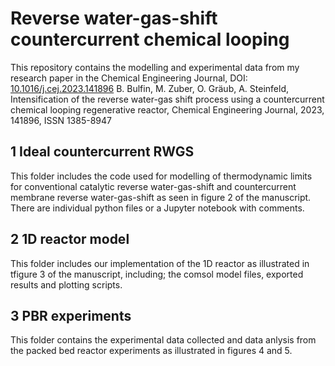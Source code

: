 # Reverse water-gas-shift countercurrent chemical looping 
This repository contains the modelling and experimental data from my research paper in the Chemical Engineering Journal, DOI: [10.1016/j.cej.2023.141896](https://doi.org/10.1016/j.cej.2023.141896)
B. Bulfin, M. Zuber, O. Gräub, A. Steinfeld,
Intensification of the reverse water-gas shift process using a countercurrent chemical looping regenerative reactor,
Chemical Engineering Journal, 2023, 141896, ISSN 1385-8947

## 1 Ideal countercurrent RWGS
This folder includes the code used for modelling of thermodynamic limits for conventional catalytic reverse water-gas-shift and countercurrent membrane reverse water-gas-shift as seen in figure 2 of the manuscript. There are individual python files or a Jupyter notebook with comments.

## 2 1D reactor model
This folder includes our implementation of the 1D reactor as illustrated in tfigure 3 of the manuscript, including; the comsol model files, exported results and plotting scripts. 

## 3 PBR experiments
This folder contains the experimental data collected and data anlysis from the packed bed reactor experiments as illustrated in figures 4 and 5. 
